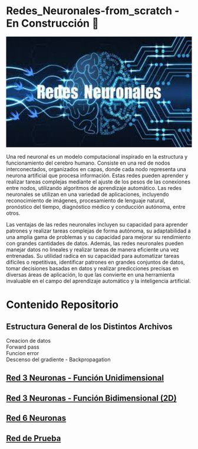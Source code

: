 # Redes_Neuronales-from_scratch - En Construcción 🚧

<p align="center">
<img src="images/rn.png"  height=300>
</p>


Una red neuronal es un modelo computacional inspirado en la estructura y funcionamiento del cerebro humano. Consiste en una red de nodos interconectados, organizados en capas, donde cada nodo representa una neurona artificial que procesa información. Estas redes pueden aprender y realizar tareas complejas mediante el ajuste de los pesos de las conexiones entre nodos, utilizando algoritmos de aprendizaje automático. Las redes neuronales se utilizan en una variedad de aplicaciones, incluyendo reconocimiento de imágenes, procesamiento de lenguaje natural, pronóstico del tiempo, diagnóstico médico y conducción autónoma, entre otros.<br>

Las ventajas de las redes neuronales incluyen su capacidad para aprender patrones y realizar tareas complejas de forma autónoma, su adaptabilidad a una amplia gama de problemas y su capacidad para mejorar su rendimiento con grandes cantidades de datos. Además, las redes neuronales pueden manejar datos no lineales y realizar tareas de manera eficiente una vez entrenadas. Su utilidad radica en su capacidad para automatizar tareas difíciles o repetitivas, identificar patrones en grandes conjuntos de datos, tomar decisiones basadas en datos y realizar predicciones precisas en diversas áreas de aplicación, lo que las convierte en una herramienta invaluable en el campo del aprendizaje automático y la inteligencia artificial.


# Contenido Repositorio

## Estructura General de los Distintos Archivos<br>
Creacion de datos<br>
Forward pass<br>
Funcion error <br>
Descenso del gradiente - Backpropagation<br>

## [Red 3 Neuronas - Función Unidimensional](https://github.com/jrguignan/Redes_Neuronales-from_scratch/blob/main/RNA3.ipynb)

## [Red 3 Neuronas - Función Bidimensional (2D)](https://github.com/jrguignan/Redes_Neuronales-from_scratch/blob/main/RNA3_2D.ipynb)

## [Red 6 Neuronas](https://github.com/jrguignan/Redes_Neuronales-from_scratch/blob/main/RNA6.ipynb)

## [Red de Prueba](https://github.com/jrguignan/Redes_Neuronales-from_scratch/blob/main/RNA%20_Prueba)